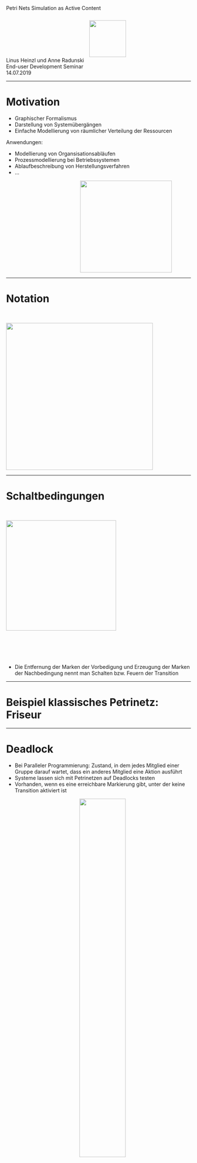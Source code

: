 <!-- markdown-config presentation=true -->


<link rel="stylesheet" type="text/css" href="https://lively-kernel.org/lively4/lively4-core/demos/lively-simulation/presentation/style.css"  />
<style data-src="./presentation.css"></style>

<script>
import Presentation from "src/components/widgets/lively-presentation.js"
Presentation.config(this, {
    pageNumbers: true,
    logo: "https://lively-kernel.org/lively4/lively4-seminars/EUD2020/project_3/img/hpi_logo_web.jpg"
})
</script>

<div class="title">
  Petri Nets Simulation as Active Content
</div>

<img style="margin-left: 45%; margin-top: 5%; width: 100px" src="https://lively-kernel.org/lively4/lively4-seminars/EUD2020/project_3/img/Logo.png">

<div class="authors">
  Linus Heinzl und Anne Radunski
</div>

<div class="authors">
  End-user Development Seminar
</div>

<div class="credentials">
  14.07.2019<br>
</div>

---

# Motivation

- Graphischer Formalismus
- Darstellung von Systemübergängen
- Einfache Modellierung von räumlicher Verteilung der Ressourcen


Anwendungen:
- Modellierung von Organsisationsabläufen
- Prozessmodellierung bei Betriebssystemen
- Ablaufbeschreibung von Herstellungsverfahren
- ...

<img style="margin-left: 40%" width="250" src="https://lively-kernel.org/lively4/lively4-seminars/EUD2020/project_3/img/petrinet.png"></img>



---

# Notation


<img style="margin-top: 30px; width: 400px" src="https://lively-kernel.org/lively4/lively4-seminars/EUD2020/project_3/img/Notation.png"></img>


---



# Schaltbedingungen


<img style="margin-top: 30px; width: 300px" src="https://lively-kernel.org/lively4/lively4-seminars/EUD2020/project_3/img/Schaltung.png"></img>


<p style="margin-top: 90px"></p>

- Die Entfernung der Marken der Vorbedigung und Erzeugung der Marken der Nachbedingung nennt man Schalten bzw. Feuern der Transition


---



# Beispiel klassisches Petrinetz: Friseur


<lively-import src="https://lively-kernel.org/lively4/lively4-petrinet/src/parts/test.html"></lively-import>

---

#  Deadlock
- Bei Paralleler Programmierung: Zustand, in dem jedes Mitglied einer Gruppe darauf wartet, dass ein anderes Mitglied eine Aktion ausführt
- Systeme lassen sich mit Petrinetzen auf Deadlocks testen
- Vorhanden, wenn es eine erreichbare Markierung gibt, unter der keine Transition aktiviert ist

<img style="margin-left:200px" width="50%" src="https://lively-kernel.org/lively4/lively4-seminars/EUD2020/project_3/img/DeadlockSimple.png"></img>

---

# Transitionen

#### Normale Transition:
  <img style="margin-left:25px" width="8%" src="https://lively-kernel.org/lively4/lively4-seminars/EUD2020/project_3/img/NormalTransition.png"></img>

#### Code Transition:
  <img style="margin-left:50px" width="50%" src="https://lively-kernel.org/lively4/lively4-seminars/EUD2020/project_3/img/CodeTransition.png"></img>



---


# Debugging

#### Menü:
<img style="margin-left:50px" width="66%" src="https://lively-kernel.org/lively4/lively4-seminars/EUD2020/project_3/img/Debugging.png"></img>

#### Funktionalitäten:
- Petrinetz laufen lassen
- Zurückgehen und von dort aus neu simulieren
- Simulation laufen lassen bis zum nächsten Feuern
  - Nutzersicht unterscheidet sich von implementierung


---


#  Demo: Deadlock


<script>
const image = <img width="750" src="https://lively-kernel.org/lively4/lively4-seminars/EUD2020/project_3/img/PetrinetDeadlockExample.png"></img>
image.addEventListener("click", evt => lively.openBrowser("https://lively-kernel.org/lively4/lively4-petrinet/src/parts/deadlock.html"));
image
</script>

---



#  High-Level-Petrinetz

Bei dem „klassischen“ Petrinetzen treten oft Probleme auf:

   - Modelle werden zu groß und komplex
   - Modellierung ist langwierig und kompliziert
   - Zeit, Kosten und Daten können nicht modelliert werden
   
<img style="width: 300px" src="https://lively-kernel.org/lively4/lively4-seminars/EUD2020/project_3/img/pn-12.PNG"></img>
   

---

#  Beispiel High-Level-Petrinetz: Friseur


<img style="margin-top: 30px" src="https://lively-kernel.org/lively4/lively4-seminars/EUD2020/project_3/img/HLPetrinetz.png">


---



#  Zusammenfassung
Gut möglich:
+ Einfache nebenläufige Prozesse modellieren
+ Mit Wahrscheinlichkeitstransitionen das Verhalten simulieren
+ Durch Debuggen das Petrinetz iterativ verändern

Schwieriger möglich:
- Komplizierte Regeln abbilden
  - Wahrscheinlichkeitstransition nicht mächtig genug
  - Codetransition nicht intuitiv für Nutzer
- Kompakte Petrinetze erstellen
  - Benötigt Erweiterungen, zum Beispiel High-Level Petrinetze oder gewichtete Kanten

---

# Zusammenfassung
#### Original:
<img style="margin-left: 100px; width: 200px" src="https://lively-kernel.org/lively4/lively4-seminars/EUD2020/project_3/img/Petrinetz.PNG"></img>
#### Unsere Version:
<img style="margin-left: 100px; width: 600px" src="https://lively-kernel.org/lively4/lively4-seminars/EUD2020/project_3/img/PetrinetzDiscussion.png"></img>




---


# Anforderungen und Ausblick


Was haben wir geschafft?

- [x] Komponenten von einem Petrinetz erstellen/ bewegen/ löschen
- [x] Petrinetz bearbeiten
- [x] Wahrscheinlichkeit für die Transition einbauen
- [x] Abspeichern von dem jeweiligen Petrinetz
- [x] Simulation
- [x] Petrinetz "debuggen"
- [x] Animation

Was kommt noch?
- [ ] High-Level Petrinetze
- [ ] Petrinetze in Dokumente einbauen
- [ ] Graphische Oberfläche verbessern (Text über den Buttons, Label veriable Größe)

---

<div class="title">
  Fragen?
</div>

<img style="margin-left: 40%; margin-top: 5%" src="https://lively-kernel.org/lively4/lively4-seminars/EUD2020/project_3/img/Logo.png">


